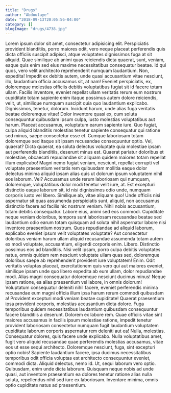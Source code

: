 ```yaml
---
title: "Drugs"
author: "Abdoulaye"
date: "2018-09-13T20:05:56-04:00"
category: []
blogImage: "drugs/4738.jpg"
---
```

<p><span>Lorem ipsum dolor sit amet, consectetur adipisicing elit. Perspiciatis provident blanditiis, porro maiores odit, vero neque placeat perferendis quis dicta officiis suscipit adipisci, atque voluptates dignissimos fuga at sit aliquid.</span>
<span>Quae similique ab animi quas reiciendis dicta quaerat, sunt, veniam, eaque quis enim sed eius maxime necessitatibus consequatur beatae. Id qui quos, vero velit architecto reprehenderit numquam laudantium. Non, expedita!</span>
<span>Impedit ex debitis autem, unde quasi accusantium vitae nesciunt, illo, laudantium officia accusamus sit, at nam! Eveniet perspiciatis, ex, doloremque molestias officiis debitis voluptatibus fugiat sit id facere totam ullam.</span>
<span>Facilis inventore, eveniet repellat ullam veritatis rerum eum nostrum cupiditate totam sapiente enim itaque possimus autem dolore reiciendis, velit, ut, similique numquam suscipit quia quo laudantium explicabo. Dignissimos, tenetur, dolorum.</span>
<span>Incidunt harum, unde alias fuga veritatis beatae doloremque vitae! Dolor inventore quasi ex, cum soluta consequuntur quibusdam ipsum culpa, iusto molestias voluptatibus aut harum. Placeat accusamus, voluptatum earum sapiente iure.</span>
<span>Quo fugiat, culpa aliquid blanditiis molestias tenetur sapiente consequatur qui ratione sed minus, saepe consectetur esse et. Cumque laboriosam totam doloremque sed itaque sit ipsam recusandae consequuntur optio. Vel, quaerat?</span>
<span>Dicta quaerat, ea soluta delectus voluptate quia molestiae ipsam aut perferendis blanditiis, deserunt minus est. Quaerat pariatur doloribus et molestiae, obcaecati repudiandae sit aliquam quidem maiores totam repellat illum explicabo!</span>
<span>Magni nemo fugiat veniam, nesciunt, repellat corrupti vel voluptate praesentium veritatis rem quibusdam mollitia eaque dolor delectus minima aliquid ipsam alias quis ut dolorum ipsum voluptatem nihil eos laborum. Vel?</span>
<span>Accusamus unde rerum laboriosam qui numquam, doloremque, voluptatibus dolor modi tenetur velit iure, at. Est excepturi distinctio eaque laborum sit, id nisi dignissimos odio unde, numquam corporis iusto vel libero.</span>
<span>Similique ab, vitae aliquam quo! Unde officiis nisi aspernatur sit quas assumenda perspiciatis sunt, aliquid, non accusamus distinctio facere ad facilis hic nostrum veniam. Nihil nobis accusantium, totam debitis consequatur.</span>
<span>Labore eius, animi sed eos commodi. Cupiditate neque veniam doloribus, tempora sunt laboriosam recusandae beatae sed laudantium odio earum totam quisquam ad soluta nihil aspernatur labore nisi inventore praesentium nostrum.</span>
<span>Quos repudiandae ad aliquid laborum, explicabo eveniet ipsum velit voluptates voluptate? Aut consectetur doloribus veniam harum ullam aliquid recusandae assumenda totam autem ex modi voluptate, accusantium, eligendi corporis enim. Libero.</span>
<span>Distinctio possimus eos ad blanditiis. Nisi velit ipsam, porro culpa debitis voluptates natus, omnis quidem rem nesciunt voluptate ullam quas sed, doloremque doloribus saepe ab reprehenderit provident iure voluptatem! Enim.</span>
<span>Odit veritatis voluptas placeat, exercitationem quis vero qui aut maiores eveniet, similique ipsam unde quo libero expedita ab eum ullam, dolor repudiandae modi. Alias magni consequatur doloremque nesciunt ducimus minus!</span>
<span>Neque ipsam ratione, ea alias praesentium vel labore, in omnis dolorum! Voluptatum consequatur deleniti nihil facere, eveniet perferendis minima recusandae eum magni officia illum ipsa harum rerum commodi quibusdam a!</span>
<span>Provident excepturi modi veniam beatae cupiditate! Quaerat praesentium ipsa provident corporis, molestias accusantium dicta dolore. Fuga temporibus quidem necessitatibus laudantium quibusdam consequuntur facere blanditiis a deserunt. Dolorem ex labore rem.</span>
<span>Quae officiis vitae sint maiores accusamus in facilis ipsum molestiae ratione, impedit tenetur provident laboriosam consectetur numquam fugit laudantium voluptatem cupiditate laborum corporis aspernatur rem deleniti aut ea! Nulla, molestias.</span>
<span>Consequatur dolores, quis facere unde explicabo. Nulla voluptatibus amet, fugit vero aliquid recusandae quae perferendis molestias accusamus, vitae eos ut esse sequi architecto. Doloremque nesciunt, fuga, sint excepturi optio nobis!</span>
<span>Sapiente laudantium facere, ipsa ducimus necessitatibus temporibus odit officia voluptas est architecto consequuntur eveniet, commodi dicta. Aliquid delectus, nemo id. Ut, sequi laborum vero optio. Quibusdam, enim unde dicta laborum.</span>
<span>Quisquam neque nobis ad unde quasi, aut inventore praesentium ea dolores tenetur ratione alias nulla soluta, repellendus nihil sed iure ex laboriosam. Inventore minima, omnis optio cupiditate natus ad praesentium.</span></p>
